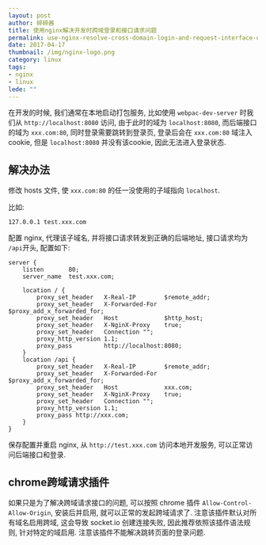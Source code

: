 ```yaml
---
layout: post
author: 碎碎酱
title: 使用nginx解决开发时跨域登录和接口请求问题
permalink: use-nginx-resolve-cross-domain-login-and-request-interface-question
date: 2017-04-17
thumbnail: /img/nginx-logo.png
category: linux
tags:
- nginx
- linux
lede: ""
---
```


在开发的时候, 我们通常在本地启动打包服务, 比如使用 `webpac-dev-server` 时我们从 `http://localhost:8080` 访问, 由于此时的域为 `localhost:8080`, 而后端接口的域为 `xxx.com:80`, 同时登录需要跳转到登录页, 登录后会在 `xxx.com:80` 域注入cookie, 但是 `localhost:8080` 并没有该cookie, 因此无法进入登录状态.

## 解决办法

修改 hosts 文件, 使 `xxx.com:80` 的任一没使用的子域指向 `localhost`.

比如:
```
127.0.0.1 test.xxx.com
```

配置 nginx, 代理该子域名, 并将接口请求转发到正确的后端地址, 接口请求均为 `/api`开头, 配置如下:

```
server {
    listen       80;
    server_name  test.xxx.com;

    location / {
        proxy_set_header   X-Real-IP        $remote_addr;
        proxy_set_header   X-Forwarded-For  $proxy_add_x_forwarded_for;
        proxy_set_header   Host             $http_host;
        proxy_set_header   X-NginX-Proxy    true;
        proxy_set_header   Connection "";
        proxy_http_version 1.1;
        proxy_pass         http://localhost:8080;
    }
    location /api {
        proxy_set_header   X-Real-IP        $remote_addr;
        proxy_set_header   X-Forwarded-For  $proxy_add_x_forwarded_for;
        proxy_set_header   Host             xxx.com;
        proxy_set_header   X-NginX-Proxy    true;
        proxy_set_header   Connection "";
        proxy_http_version 1.1;
        proxy_pass http://xxx.com;
    }
}
```

保存配置并重启 nginx, 从 `http://test.xxx.com` 访问本地开发服务, 可以正常访问后端接口和登录.

## chrome跨域请求插件

如果只是为了解决跨域请求接口的问题, 可以按照 chrome 插件 `Allow-Control-Allow-Origin`, 安装后并启用, 就可以正常的发起跨域请求了. 注意该插件默认对所有域名启用跨域, 这会导致 socket.io 创建连接失败, 因此推荐依照该插件语法规则, 针对特定的域启用. 注意该插件不能解决跳转页面的登录问题.